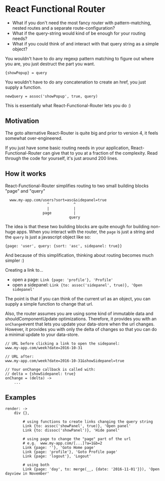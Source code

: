 
# React Functional Router
- What if you don't need the most fancy router with pattern-matching, nested routes and a separate route-configuration?
- What if the query-string would kind of be enough for your routing needs?
- What if you could think of and interact with that query string as a simple object?

You wouldn't have to do any regexp pattern matching to figure out where you are, you just destruct the part you want.

```
{showPopup} = query
```

You wouldn't have to do any concatenation to create an href, you just supply a function.

```
newQuery = assoc('showPopup', true, query)
```

This is essentially what React-Functional-Router lets you do :)


## Motivation
The goto alternative React-Router is quite big and prior to version 4, it feels somewhat over-engineered. 

If you just have some basic routing needs in your application, React-Functional-Router can give that to you at a fraction of the complexity. Read through the code for yourself, it's just around 200 lines.


## How it works
React-Functional-Router simplifies routing to two small building blocks "page" and "query"

```
  www.my-app.com/users?sort=asc&sidepanel=true
                   ^           ^
                   |           |
                 page          |
                             query
```

The idea is that these two building blocks are quite enough for building non-huge apps. When you interact with the router, the `page` is just a string and the `query` is just a javascript object like so:

```
{page: 'user', query: {sort: 'asc', sidepanel: true}}
```

And because of this simplification, thinking about routing becomes much simpler :)

Creating a link to...

- open a page: `Link {page: 'profile'}, 'Profile'`
- open a sidepanel: `Link {to: assoc('sidepanel', true)}, 'Open sidepanel'`

The point is that if you can think of the current url as an object, you can supply a simple function to change that url.

Also, the router assumes you are using some kind of immutable data and shouldComponentUpdate optimizations. Therefore, it provides you with an `onChange`event that lets you update your data-store when the url changes. However, it provides you with only the delta of changes so that you can do a minimal update to your data-store.

```
// URL before clicking a link to open the sidepanel:
www.my-app.com/week?date=2016-10-31

// URL after:
www.my-app.com/week?date=2016-10-31&showSidepanel=true

// Your onChange callback is called with:
// delta = {showSidepanel: true}
onChange = (delta) ->
	...
```


## Examples

```
render: ->
	div {},

		# using functions to create links changing the query string
		Link {to: assoc('showPanel', true)}, 'Open panel'
		Link {to: dissoc('showPanel')}, 'Hide panel'

		# using page to change the "page" part of the url
		# e.g.  www.my-app.com/[...]?a=1&b=2
		Link {page: ''}, 'Goto Home page'
		Link {page: 'profile'}, 'Goto Profile page'
		Link {page: 'logout'}, 'Logout'

		# using both
		Link {page: 'day', to: merge(__, {date: '2016-11-01'}}), 'Open dayview in November'
```

